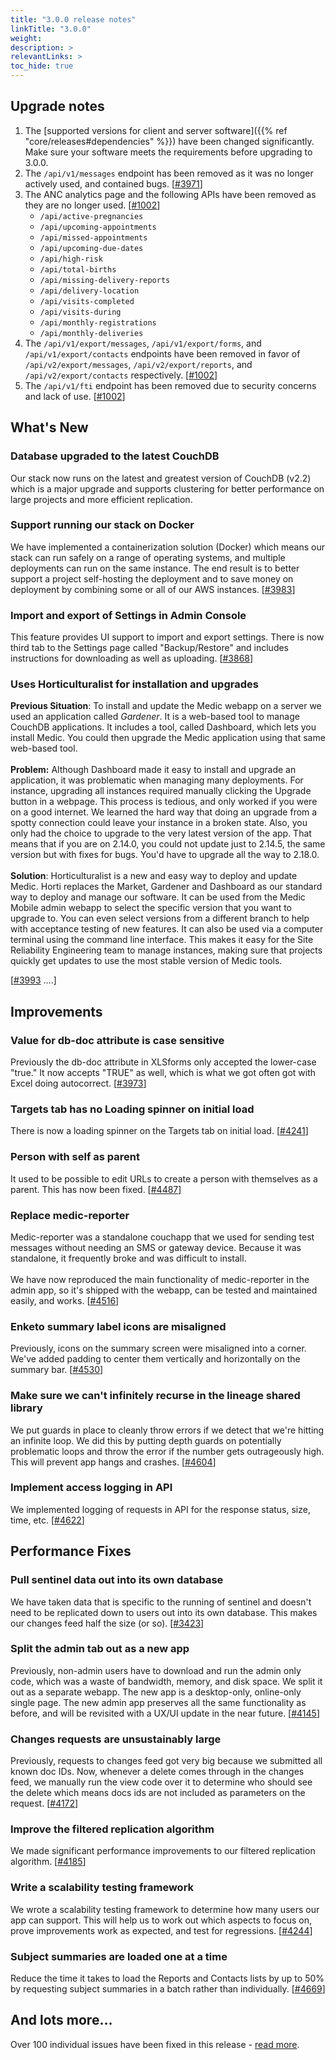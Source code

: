 ```yaml
---
title: "3.0.0 release notes"
linkTitle: "3.0.0"
weight: 
description: >
relevantLinks: >
toc_hide: true
---
```


## Upgrade notes

1.  The [supported versions for client and server software]({{% ref "core/releases#dependencies" %}})
 have been changed significantly. Make sure your software meets the requirements before upgrading to 3.0.0.
1.  The `/api/v1/messages` endpoint has been removed as it was no longer actively used, and contained bugs. [[#3971](https://github.com/medic/cht-core/issues/3971)]
1.  The ANC analytics page and the following APIs have been removed as they are no longer used. [[#1002](https://github.com/medic/cht-core/issues/1002)]
    *   `/api/active-pregnancies`
    *   `/api/upcoming-appointments`
    *   `/api/missed-appointments`
    *   `/api/upcoming-due-dates`
    *   `/api/high-risk`
    *   `/api/total-births`
    *   `/api/missing-delivery-reports`
    *   `/api/delivery-location`
    *   `/api/visits-completed`
    *   `/api/visits-during`
    *   `/api/monthly-registrations`
    *   `/api/monthly-deliveries`
1.  The `/api/v1/export/messages`, `/api/v1/export/forms`, and `/api/v1/export/contacts` endpoints have been removed in favor of `/api/v2/export/messages`, `/api/v2/export/reports`, and `/api/v2/export/contacts` respectively. [[#1002](https://github.com/medic/cht-core/issues/1002)]
1.  The `/api/v1/fti` endpoint has been removed due to security concerns and lack of use. [[#1002](https://github.com/medic/cht-core/issues/1002)]


## What's New


### Database upgraded to the latest CouchDB

Our stack now runs on the latest and greatest version of CouchDB (v2.2) which is a major upgrade and supports clustering for better performance on large projects and more efficient replication.


### Support running our stack on Docker

We have implemented a containerization solution (Docker) which means our stack can run safely on a range of operating systems, and multiple deployments can run on the same instance. The end result is to better support a project self-hosting the deployment and to save money on deployment by combining some or all of our AWS instances. [[#3983](https://github.com/medic/cht-core/issues/3983)]


### Import and export of Settings in Admin Console

This feature provides UI support to import and export settings. There is now third tab to the Settings page called "Backup/Restore" and includes instructions for downloading as well as uploading. [[#3868](https://github.com/medic/cht-core/issues/3868)]


### Uses Horticulturalist for installation and upgrades

**Previous Situation**: To install and update the Medic webapp on a server we used an application called _Gardener_. It is a web-based tool to manage CouchDB applications. It includes a tool, called Dashboard, which lets you install Medic. You could then upgrade the Medic application using that same web-based tool. \
 \
**Problem:** Although Dashboard made it easy to install and upgrade an application, it was problematic when managing many deployments. For instance, upgrading all instances required manually clicking the Upgrade button in a webpage. This process is tedious, and only worked if you were on a good internet. We learned the hard way that doing an upgrade from a spotty connection could leave your instance in a broken state. Also, you only had the choice to upgrade to the very latest version of the app. That means that if you are on 2.14.0, you could not update just to 2.14.5, the same version but with fixes for bugs. You'd have to upgrade all the way to 2.18.0. \
 \
**Solution**: Horticulturalist is a new and easy way to deploy and update Medic. Horti replaces the Market, Gardener and Dashboard as our standard way to deploy and manage our software. It can be used from the Medic Mobile admin webapp to select the specific version that you want to upgrade to. You can even select versions from a different branch to help with acceptance testing of new features. It can also be used via a computer terminal using the command line interface. This makes it easy for the Site Reliability Engineering team to manage instances, making sure that projects quickly get updates to use the most stable version of Medic tools.

[[#3993](https://github.com/medic/cht-core/issues/3993) ….]


## Improvements


### Value for db-doc attribute is case sensitive

Previously the db-doc attribute in XLSforms only accepted the lower-case "true." It now accepts "TRUE" as well, which is what we got often got with Excel doing autocorrect. [[#3973](https://github.com/medic/cht-core/issues/3973)]


### Targets tab has no Loading spinner on initial load

There is now a loading spinner on the Targets tab on initial load. [[#4241](https://github.com/medic/cht-core/issues/4241)]


### Person with self as parent

It used to be possible to edit URLs to create a person with themselves as a parent. This has now been fixed. [[#4487](https://github.com/medic/cht-core/issues/4487)]


### Replace medic-reporter

Medic-reporter was a standalone couchapp that we used for sending test messages without needing an SMS or gateway device. Because it was standalone, it frequently broke and was difficult to install. \
 \
We have now reproduced the main functionality of medic-reporter in the admin app, so it's shipped with the webapp, can be tested and maintained easily, and works. [[#4516](https://github.com/medic/cht-core/issues/4516)]


### Enketo summary label icons are misaligned

Previously, icons on the summary screen were misaligned into a corner. We've added padding to center them vertically and horizontally on the summary bar. [[#4530](https://github.com/medic/cht-core/issues/4530)]


### Make sure we can't infinitely recurse in the lineage shared library

We put guards in place to cleanly throw errors if we detect that we're hitting an infinite loop. We did this by putting depth guards on potentially problematic loops and throw the error if the number gets outrageously high. This will prevent app hangs and crashes. [[#4604](https://github.com/medic/cht-core/issues/4604)]


### Implement access logging in API

We implemented logging of requests in API for the response status, size, time, etc. [[#4622](https://github.com/medic/cht-core/issues/4622)]


## Performance Fixes


### Pull sentinel data out into its own database

We have taken data that is specific to the running of sentinel and doesn't need to be replicated down to users out into its own database. This makes our changes feed half the size (or so). [[#3423](https://github.com/medic/cht-core/issues/3423)]


### Split the admin tab out as a new app

Previously, non-admin users have to download and run the admin only code, which was a waste of bandwidth, memory, and disk space. We split it out as a separate webapp. The new app is a desktop-only, online-only single page. The new admin app preserves all the same functionality as before, and will be revisited with a UX/UI update in the near future. [[#4145](https://github.com/medic/cht-core/issues/4145)]


### Changes requests are unsustainably large

Previously, requests to changes feed got very big because we submitted all known doc IDs. Now, whenever a delete comes through in the changes feed, we manually run the view code over it to determine who should see the delete which means docs ids are not included as parameters on the request. [[#4172](https://github.com/medic/cht-core/issues/4172)]


### Improve the filtered replication algorithm

We made significant performance improvements to our filtered replication algorithm. [[#4185](https://github.com/medic/cht-core/issues/4185)]


### Write a scalability testing framework

We wrote a scalability testing framework to determine how many users our app can support. This will help us to work out which aspects to focus on, prove improvements work as expected, and test for regressions. [[#4244](https://github.com/medic/cht-core/issues/4244)]


### Subject summaries are loaded one at a time

Reduce the time it takes to load the Reports and Contacts lists by up to 50% by requesting subject summaries in a batch rather than individually. [[#4669](https://github.com/medic/cht-core/issues/4669)]


## And lots more…

Over 100 individual issues have been fixed in this release - [read more](https://github.com/medic/cht-core/blob/master/Changes.md#300).
